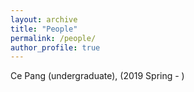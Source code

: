 ```yaml
---
layout: archive
title: "People"
permalink: /people/
author_profile: true
---
```


Ce Pang (undergraduate), (2019 Spring - )
